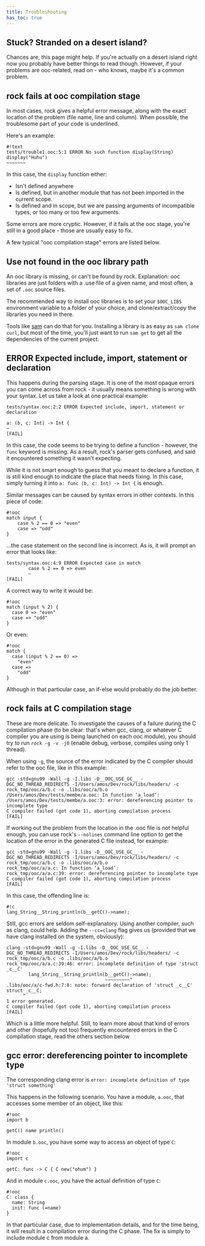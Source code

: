 ```yaml
---
title: Troubleshooting
has_toc: true
---
```


## Stuck? Stranded on a desert island?

Chances are, this page might help. If you're actually on a desert island right now
you probably have better things to read though. However, if your problems are
ooc-related, read on - who knows, maybe it's a common problem.

## rock fails at ooc compilation stage

In most cases, rock gives a helpful error message, along with the exact location
of the problem (file name, line and column). When possible, the troublesome part
of your code is underlined.

Here's an example:

    #!text
    tests/trouble1.ooc:5:1 ERROR No such function display(String)
    display("Huhu")
    ~~~~~~~

In this case, the `display` function either:

  * Isn't defined anywhere
  * Is defined, but in another module that has not been imported
    in the current scope.
  * Is defined and in scope, but we are passing arguments of incompatible
    types, or too many or too few arguments.

Some errors are more cryptic. However, if it fails at the ooc stage, you're
still in a good place - those are usually easy to fix.

A few typical "ooc compilation stage" errors are listed below.

## Use not found in the ooc library path

An ooc library is missing, or can't be found by rock. Explanation: ooc libraries are
just folders with a .use file of a given name, and most often, a set of `.ooc` 
source files.

The recommended way to install ooc libraries is to set your `$OOC_LIBS` environment
variable to a folder of your choice, and clone/extract/copy the libraries you need
in there.

Tools like [sam](/tools/sam) can do that for you. Installing a library is as easy
as `sam clone curl`, but most of the time, you'll just want to run `sam get` to get
all the dependencies of the current project.

## ERROR Expected include, import, statement or declaration

This happens during the parsing stage. It is one of the most opaque errors you can
come across from rock - it usually means something is wrong with your syntax. Let us
take a look at one practical example:

    tests/syntax.ooc:2:2 ERROR Expected include, import, statement or declaration

    a: (b, c: Int) -> Int {
    ~
    [FAIL]

In this case, the code seems to be trying to define a function - however, the
`func` keyword is missing. As a result, rock's parser gets confused, and said it
encountered something it wasn't expecting.

While it is not smart enough to guess that you meant to declare a function, it
is still kind enough to indicate the place that needs fixing. In this case, simply
turning it into `a: func (b, c: Int) -> Int {` is enough.

Similar messages can be caused by syntax errors in other contexts. In this piece of
code:

    #!ooc
    match input {
        case % 2 == 0 => "even"
        case => "odd"
    }

...the case statement on the second line is incorrect. As is, it will prompt an error
that looks like:

    tests/syntax.ooc:4:9 ERROR Expected case in match
            case % 2 == 0 => even
            ~
    [FAIL]

A correct way to write it would be:

    #!ooc
    match (input % 2) {
      case 0 => "even"
      case => "odd"
    }

Or even:

    #!ooc
    match {
      case (input % 2 == 0) =>
        "even"
      case =>
        "odd"
    }

Although in that particular case, an if-else would probably do the job better.

## rock fails at C compilation stage

These are more delicate. To investigate the causes of a failure during the C
compilation phase (to be clear: that's when gcc, clang, or whatever C compiler
you are using is being launched on each ooc module), you should try to run
`rock -g -v -j0` (enable debug, verbose, compiles using only 1 thread).

When using `-g`, the source of the error indicated by the C compiler should
refer to the ooc file, like in this example:

    gcc -std=gnu99 -Wall -g -I.libs -D__OOC_USE_GC__ -DGC_NO_THREAD_REDIRECTS -I/Users/amos/Dev/rock/libs/headers/ -c rock_tmp/ooc/a/b.c -o .libs/ooc/a/b.o
    /Users/amos/Dev/tests/membe/a.ooc: In function ‘a_load’:
    /Users/amos/Dev/tests/membe/a.ooc:3: error: dereferencing pointer to incomplete type
    C compiler failed (got code 1), aborting compilation process
    [FAIL]
    
If working out the problem from the location in the .ooc file is not helpful
enough, you can use rock's `--nolines` command line option to get the location
of the error in the generated C file instead, for example:

    gcc -std=gnu99 -Wall -g -I.libs -D__OOC_USE_GC__ -DGC_NO_THREAD_REDIRECTS -I/Users/amos/Dev/rock/libs/headers/ -c rock_tmp/ooc/a/b.c -o .libs/ooc/a/b.o
    rock_tmp/ooc/a/a.c: In function ‘a_load’:
    rock_tmp/ooc/a/a.c:39: error: dereferencing pointer to incomplete type
    C compiler failed (got code 1), aborting compilation process
    [FAIL]

In this case, the offending line is:

    #!c
    lang_String__String_println(b__getC()->name);

Still, gcc errors are seldom self-explanatory. Using another compiler, such as clang,
could help. Adding the `--cc=clang` flag gives us (provided that we have clang installed
on the system, obviously):

    clang -std=gnu99 -Wall -g -I.libs -D__OOC_USE_GC__ -DGC_NO_THREAD_REDIRECTS -I/Users/amos/Dev/rock/libs/headers/ -c rock_tmp/ooc/a/b.c -o .libs/ooc/a/b.o
    rock_tmp/ooc/a/a.c:39:46: error: incomplete definition of type 'struct _c__C'
            lang_String__String_println(b__getC()->name);
                                        ~~~~~~~~~^
    .libs/ooc/a/c-fwd.h:7:8: note: forward declaration of 'struct _c__C'
    struct _c__C;
          ^
    1 error generated.
    C compiler failed (got code 1), aborting compilation process
    [FAIL]

Which is a little more helpful. Still, to learn more about that kind of errors and other
(hopefully not too) frequently encountered errors in the C compilation stage, read
the others section below

## gcc error: dereferencing pointer to incomplete type

The corresponding clang error is `error: incomplete definition of type 'struct something'`

This happens in the following scenario. You have a module, `a.ooc`, that accesses
some member of an object, like this:

    #!ooc
    import b

    getC() name println()

In module `b.ooc`, you have some way to access an object of type `C`:

    #!ooc
    import c

    getC: func -> C { C new("ohum") }

And in module `c.ooc`, you have the actual definition of type `C`:

    #!ooc
    C: class {
      name: String
      init: func (=name)
    }

In that particular case, due to implementation details, and for the time being,
it will result in a compilation error during the C phase. The fix is simply to
include module c from module a.

